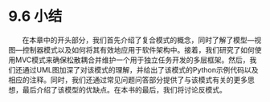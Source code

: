 9.6 小结
===

&nbsp;&nbsp;&nbsp;&nbsp;&nbsp;&nbsp;&nbsp;在本章中的开头部分，我们首先介绍了复合模式的概念，同时了解了模型—视图—控制器模式以及如何将其有效地应用于软件架构中。接着，我们研究了如何使用MVC模式来确保松散耦合并维护一个用于独立任务开发的多层框架。然后，我们还通过UML图加深了对该模式的理解，并给出了该模式的Python示例代码以及相应的注释。同时，我们还通过常见问题问答部分提供了与该模式有关的更多思想，最后介绍了该模型的优缺点。在本书的最后，我们将讨论反模式。
